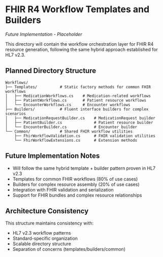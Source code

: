 # FHIR R4 Workflow Templates and Builders

*Future Implementation - Placeholder*

This directory will contain the workflow orchestration layer for FHIR R4 resource generation, following the same hybrid approach established for HL7 v2.3.

## Planned Directory Structure

```
Workflows/
├── Templates/          # Static factory methods for common FHIR workflows
│   ├── MedicationWorkflows.cs    # Medication-related workflows
│   ├── PatientWorkflows.cs       # Patient resource workflows
│   └── EncounterWorkflows.cs     # Encounter workflows
├── Builders/           # Fluent interface builders for complex scenarios
│   ├── MedicationRequestBuilder.cs    # MedicationRequest builder
│   ├── PatientBuilder.cs              # Patient resource builder
│   └── EncounterBuilder.cs            # Encounter builder
└── Common/             # Shared FHIR workflow utilities
    ├── FhirWorkflowValidation.cs      # FHIR validation utilities
    └── FhirWorkflowExtensions.cs      # Extension methods
```

## Future Implementation Notes

- Will follow the same hybrid template + builder pattern proven in HL7 v2.3
- Templates for common FHIR workflows (80% of use cases)
- Builders for complex resource assembly (20% of use cases)
- Integration with FHIR validation and serialization
- Support for FHIR bundles and complex resource relationships

## Architecture Consistency

This structure maintains consistency with:
- HL7 v2.3 workflow patterns
- Standard-specific organization
- Scalable directory structure
- Separation of concerns (templates/builders/common)